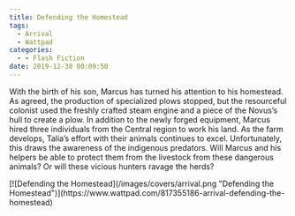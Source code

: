 ```yaml
---
title: Defending the Homestead
tags:
  - Arrival
  - Wattpad
categories:
  - - Flash Fiction
date: 2019-12-30 00:09:50
---
```


With the birth of his son, Marcus has turned his attention to his homestead. As agreed, the production of specialized plows stopped, but the resourceful colonist used the freshly crafted steam engine and a piece of the Novus’s hull to create a plow. In addition to the newly forged equipment, Marcus hired three individuals from the Central region to work his land. As the farm develops, Talia’s effort with their animals continues to excel.<!-- more --> Unfortunately, this draws the awareness of the indigenous predators. Will Marcus and his helpers be able to protect them from the livestock from these dangerous animals? Or will these vicious hunters ravage the herds?

<div class="center">[![Defending the Homestead](/images/covers/arrival.png "Defending the Homestead")](https://www.wattpad.com/817355186-arrival-defending-the-homestead)</div>